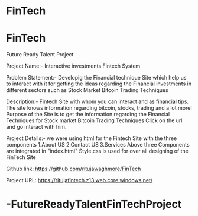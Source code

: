 # FinTech

# FinTech
Future Ready Talent Project


Project Name:-
		Interactive investments Fintech System

Problem Statement:-
		Developig the Financial technique Site which help us to interact with it 
		for getting the ideas regarding the Financial investments in different sectors such as
		Stock Market 
		Bitcoin 
		Trading Techniques

Description:-
		Fintech Site with whom you can interact and as financial tips. The site knows information regarding bitcoin, stocks, trading and a lot more!
		Purpose of the Site is to get the information regarding the Financial Techniques for 
		 Stock market 
		 Bitcoin
		 Trading Techniques 
		Click on the url and go interact with him.

Project Details:-
		we were using html for the Fintech Site with the three components
		1.About US
		2.Contact US
		3.Services 
		 Above three Components are integrated in "index.html"
		 Style.css is used for over all designing of the FinTech Site
 
 
 Github link: https://github.com/ritujawaghmore/FinTech

 Project URL: https://ritujafintech.z13.web.core.windows.net/
 
# -FutureReadyTalentFinTechProject
